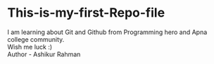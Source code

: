 # This-is-my-first-Repo-file
I am learning about Git and Github from Programming hero and Apna college community.<br> Wish me luck :)
<br>Author - Ashikur Rahman
